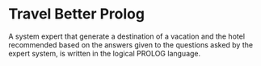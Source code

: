 # Travel Better Prolog

A system expert that generate a destination of a vacation and the hotel recommended based on the answers given to the questions asked by the expert system, is written in the logical PROLOG language.
